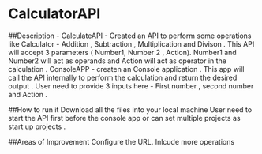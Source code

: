 # CalculatorAPI

##Description - 
CalculateAPI - Created an API to perform some operations like Calculator - Addition , Subtraction , Multiplication and Divison . This API will accept 3 parameters ( Number1, Number 2 , Action).
Number1 and Number2 will act as operands and Action will act as operator in the calculation . 
ConsoleAPP - createn an Console application . This app will call the API internally to perform the calculation and return the desired output . User need to provide 3 inputs here - First number , second number and Action .

##How to run it 
Download all the files into your local machine 
User need to start the API first before the console app or can set multiple projects as start up projects . 

##Areas of Improvement 
Configure the URL.
Inlcude more operations 



